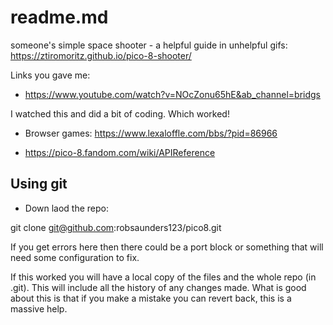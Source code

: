 # readme.md

someone's simple space shooter - a helpful guide in unhelpful gifs: https://ztiromoritz.github.io/pico-8-shooter/

Links you gave me:

  + https://www.youtube.com/watch?v=NOcZonu65hE&ab_channel=bridgs

I watched this and did a bit of coding. Which worked!


  + Browser games: https://www.lexaloffle.com/bbs/?pid=86966

  + https://pico-8.fandom.com/wiki/APIReference

## Using git

  + Down laod the repo:  

git clone  git@github.com:robsaunders123/pico8.git  

If you get errors here then there could be a port block or something that will need
some configuration to fix.

If this worked you will have a local copy of the files and the whole repo (in .git).
This will include all the history of any changes made.
What is good about this is that if you make a mistake you can revert back, this is a
massive help.



